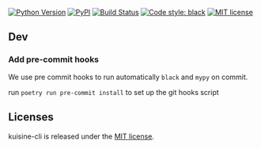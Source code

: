
[![Python Version](https://img.shields.io/badge/python-3.7+-blue.svg?style=flat)](https://www.python.org/downloads/)
[![PyPI](https://img.shields.io/pypi/v/kuisine-cli.svg)](https://pypi.org/project/kuisine-cli/)
[![Build Status](https://github.com/yafeunteun/kuisine-cli/workflows/CI/badge.svg)](https://github.com/yafeunteun/kuisine-cli/actions)
[![Code style: black](https://img.shields.io/badge/code%20style-black-000000.svg)](https://github.com/psf/black)
[![MIT license](https://badgen.net/badge/License/MIT/blue)](https://github.com/yafeunteun/kuisine-cli/blob/master/license)


## Dev

### Add pre-commit hooks 
We use pre commit hooks to run automatically `black` and `mypy` on commit.

run `poetry run pre-commit install` to set up the git hooks script


## Licenses

kuisine-cli is released under the [MIT license](https://github.com/yafeunteun/kuisine-cli/blob/master/LICENSE).
